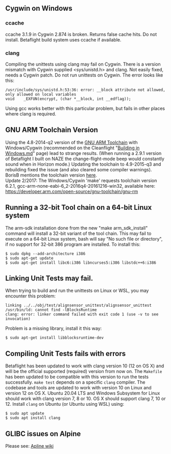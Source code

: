 ## Cygwin on Windows

### ccache
ccache 3.1.9 in Cygwin 2.874 is broken. Returns false cache hits. Do not install. Betaflight build system uses ccache if available.

### clang
Compiling the unittests using clang may fail on Cygwin. There is a version mismatch with Cygwin supplied <sys/unistd.h> and clang. Not easily fixed, needs a Cygwin patch. Do not run unittests on Cygwin. The error looks like this:

    /usr/include/sys/unistd.h:53:36: error: __block attribute not allowed, only allowed on local variables
    void    _EXFUN(encrypt, (char *__block, int __edflag));
Using gcc works better with this particular problem, but fails in other places where clang is required.

## GNU ARM Toolchain Version
Using the 4.8-2014-q2 version of the [GNU ARM Toolchain](https://launchpad.net/gcc-arm-embedded/+download) with Windows/Cygwin (recommended on the Cleanflight "[Building in Windows.md](https://github.com/cleanflight/cleanflight/blob/master/docs/development/Building%20in%20Windows.md)" page) lead to strange results.  (When running a 2.9.1 version of Betaflight I built on NAZE the change-flight-mode beep would constantly sound when in Horizon mode.)  Updating the toolchain to 4.9-2015-q3 and rebuilding fixed the issue (and also cleared some compiler warnings).  BorisB mentions the toolchain version [here](http://www.rcgroups.com/forums/showthread.php?p=34530653#post34530653).  
Update 2/2017:  The Windows/Cygwin 'make' requests toolchain version 6.2.1, gcc-arm-none-eabi-6_2-2016q4-20161216-win32, available here:  https://developer.arm.com/open-source/gnu-toolchain/gnu-rm

## Running a 32-bit Tool chain on a 64-bit Linux system
The arm-sdk installation done from the new "make arm_sdk_install" command will install a 32-bit variant of the tool chain. This may fail to execute on a 64-bit Linux system, bash will say "No such file or directory", if no support for 32-bit 386 program are installed. To install this:

    $ sudo dpkg --add-architecture i386  
    $ sudo apt-get update  
    $ sudo apt-get install libc6:i386 libncurses5:i386 libstdc++6:i386  

## Linking Unit Tests may fail.
When trying to build and run the unittests on Linux or WSL, you may encounter this problem:

    linking ../../obj/test/alignsensor_unittest/alignsensor_unittest
    /usr/bin/ld: cannot find -lBlocksRuntime
    clang: error: linker command failed with exit code 1 (use -v to see invocation)

Problem is a missing library, install it this way:

    $ sudo apt-get install libblocksruntime-dev

## Compiling Unit Tests fails with errors
Betaflight has been updated to work with clang version 10 (12 on OS X) and will be the official supported (required) version from now on.
The `Makefile` has been updated to be compatible with this version to run the tests successfully.
`make test` depends on a specific `clang` compiler. The codebase and tools are updated to work with version 10 on Linux and version 12 on OS X.
Ubuntu 20.04 LTS and Windows Subsystem for Linux should work with clang version 7, 8 or 10.
OS X should support clang 7, 10 or 12. Install `clang` on Ubuntu (or Ubuntu using WSL) using:

    $ sudo apt update
    $ sudo apt install clang

## GLIBC issues on Alpine

Please see: [Apline wiki](https://wiki.alpinelinux.org/wiki/Running_glibc_programs)
